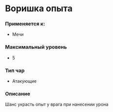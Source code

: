 # Воришка опыта

### Применяется к:

* Мечи&#x20;

### Максимальный уровень&#x20;

* 5

### Тип чар

* Атакующие

### Описание&#x20;

Шанс украсть опыт у врага при нанесении урона
